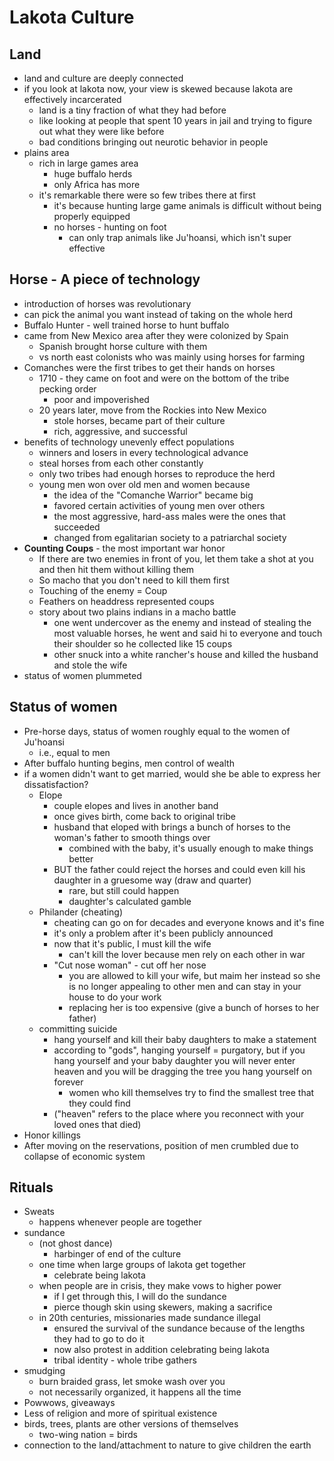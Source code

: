# Lakota Culture

## Land

* land and culture are deeply connected
* if you look at lakota now, your view is skewed because lakota are effectively incarcerated
    * land is a tiny fraction of what they had before
    * like looking at people that spent 10 years in jail and trying to figure out what they were like before
    * bad conditions bringing out neurotic behavior in people
* plains area
    * rich in large games area
        * huge buffalo herds
        * only Africa has more
    * it's remarkable there were so few tribes there at first
        * it's because hunting large game animals is difficult without being properly equipped
        * no horses - hunting on foot
            * can only trap animals like Ju'hoansi, which isn't super effective

## Horse - A piece of technology

* introduction of horses was revolutionary
* can pick the animal you want instead of taking on the whole herd
* Buffalo Hunter - well trained horse to hunt buffalo
* came from New Mexico area after they were colonized by Spain
    * Spanish brought horse culture with them
    * vs north east colonists who was mainly using horses for farming
* Comanches were the first tribes to get their hands on horses
    * 1710 - they came on foot and were on the bottom of the tribe pecking order
        * poor and impoverished
    * 20 years later, move from the Rockies into New Mexico
        * stole horses, became part of their culture
        * rich, aggressive, and successful
* benefits of technology unevenly effect populations
    * winners and losers in every technological advance
    * steal horses from each other constantly
    * only two tribes had enough horses to reproduce the herd
    * young men won over old men and women because
        * the idea of the "Comanche Warrior" became big
        * favored certain activities of young men over others
        * the most aggressive, hard-ass males were the ones that succeeded
        * changed from egalitarian society to a patriarchal society
* **Counting Coups** - the most important war honor
    * If there are two enemies in front of you, let them take a shot at you and then hit them without killing them
    * So macho that you don't need to kill them first
    * Touching of the enemy = Coup
    * Feathers on headdress represented coups
    * story about two plains indians in a macho battle
        * one went undercover as the enemy and instead of stealing the most valuable horses, he went and said hi to everyone and touch their shoulder so he collected like 15 coups
        * other snuck into a white rancher's house and killed the husband and stole the wife
* status of women plummeted

## Status of women

* Pre-horse days, status of women roughly equal to the women of Ju'hoansi
    * i.e., equal to men
* After buffalo hunting begins, men control of wealth
* if a women didn't want to get married, would she be able to express her dissatisfaction?
    * Elope
        * couple elopes and lives in another band
        * once gives birth, come back to original tribe
        * husband that eloped with brings a bunch of horses to the woman's father to smooth things over
            * combined with the baby, it's usually enough to make things better
        * BUT the father could reject the horses and could even kill his daughter in a gruesome way (draw and quarter)
            * rare, but still could happen
            * daughter's calculated gamble
    * Philander (cheating)
        * cheating can go on for decades and everyone knows and it's fine
        * it's only a problem after it's been publicly announced
        * now that it's public, I must kill the wife
            * can't kill the lover because men rely on each other in war
        * "Cut nose woman" - cut off her nose
            * you are allowed to kill your wife, but maim her instead so she is no longer appealing to other men and can stay in your house to do your work
            * replacing her is too expensive (give a bunch of horses to her father)
    * committing suicide
        * hang yourself and kill their baby daughters to make a statement
        * according to "gods", hanging yourself = purgatory, but if you hang yourself and your baby daughter you will never enter heaven and you will be dragging the tree you hang yourself on forever
            * women who kill themselves try to find the smallest tree that they could find
        * ("heaven" refers to the place where you reconnect with your loved ones that died)
* Honor killings
* After moving on the reservations, position of men crumbled due to collapse of economic system

## Rituals

* Sweats
    * happens whenever people are together
* sundance
    * (not ghost dance)
        * harbinger of end of the culture
    * one time when large groups of lakota get together
        * celebrate being lakota
    * when people are in crisis, they make vows to higher power
        * if I get through this, I will do the sundance
        * pierce though skin using skewers, making a sacrifice
    * in 20th centuries, missionaries made sundance illegal
        * ensured the survival of the sundance because of the lengths they had to go to do it
        * now also protest in addition celebrating being lakota
        * tribal identity - whole tribe gathers
* smudging
    * burn braided grass, let smoke wash over you
    * not necessarily organized, it happens all the time
* Powwows, giveaways
* Less of religion and more of spiritual existence
* birds, trees, plants are other versions of themselves
    * two-wing nation = birds
* connection to the land/attachment to nature to give children the earth

